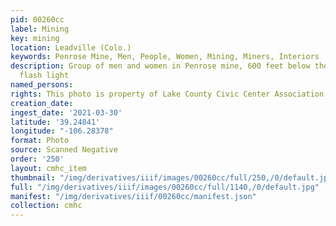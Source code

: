```yaml
---
pid: 00260cc
label: Mining
key: mining
location: Leadville (Colo.)
keywords: Penrose Mine, Men, People, Women, Mining, Miners, Interiors
description: Group of men and women in Penrose mine, 600 feet below the surface by
  flash light
named_persons: 
rights: This photo is property of Lake County Civic Center Association.
creation_date: 
ingest_date: '2021-03-30'
latitude: '39.24841'
longitude: "-106.28378"
format: Photo
source: Scanned Negative
order: '250'
layout: cmhc_item
thumbnail: "/img/derivatives/iiif/images/00260cc/full/250,/0/default.jpg"
full: "/img/derivatives/iiif/images/00260cc/full/1140,/0/default.jpg"
manifest: "/img/derivatives/iiif/00260cc/manifest.json"
collection: cmhc
---
```

